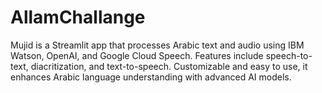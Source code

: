 # AllamChallange
Mujid is a Streamlit app that processes Arabic text and audio using IBM Watson, OpenAI, and Google Cloud Speech. Features include speech-to-text, diacritization, and text-to-speech. Customizable and easy to use, it enhances Arabic language understanding with advanced AI models.
